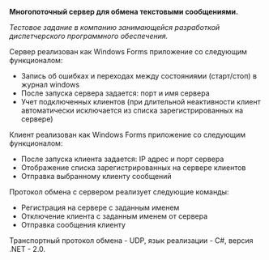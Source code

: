 **Многопоточный сервер для обмена текстовыми сообщениями.**

*Тестовое задание в компанию занимающейся разработкой диспетчерского программного обеспечения.* 

Сервер реализован как Windows Forms приложение со следующим функционалом:

- Запись об ошибках и переходах между состояниями (старт/стоп) в журнал windows
- После запуска сервера задается: порт и имя сервера
- Учет подключенных клиентов (при длительной неактивности клиент автоматически исключается из списка зарегистрированных на сервере)

Клиент реализован как Windows Forms приложение со следующим функционалом:

- После запуска клиента задается: IP адрес и порт сервера
- Отображение списка зарегистрированных на сервере клиентов
- Отправка выбранному клиенту сообщений

Протокол обмена с сервером реализует следующие команды:

- Регистрация на сервере с заданным именем
- Отключение клиента с заданным именем от сервера
- Отправка сообщения клиенту

Транспортный протокол обмена - UDP, язык реализации - C#, версия .NET - 2.0.
